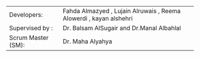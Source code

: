 <table>
  
  <tr>
    <td>Developers:</td>
    <td>Fahda Almazyed , 
 Lujain Alruwais ,
 Reema Alowerdi ,
kayan alshehri  
</td>
    
  </tr>
  <tr>
    <td>Supervised by :</td>
    <td>Dr. Balsam AlSugair and Dr.Manal Albahlal </td>
  
  </tr>
  <tr>
    <td>Scrum Master (SM): </td>
    <td>Dr.  Maha Alyahya  </td>
   
  </tr>
 
  
  
</table>
